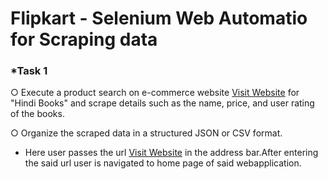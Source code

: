 # Flipkart - Selenium Web Automatio for Scraping data

### *Task 1 
○ Execute a product search on e-commerce website [Visit Website](https://www.flipkart.com/"Flipkart") for "Hindi Books" and scrape details such as the name, price, and user rating of the books.

○ Organize the scraped data in a structured JSON or CSV format.
- Here user passes the url [Visit Website](https://www.flipkart.com/"Flipkart") in the address bar.After entering the said url user is navigated to home page of said webapplication.


